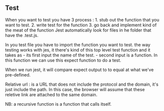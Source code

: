 ## Test
When you want to test you have 3 process : 
    1. stub out the function that you want to test. 
    2. write test for the function
    3. go back and implement kind of the meat of the function
Jest automatically look for files in he folder that have the .test.js. 

In you test file you have to import the function you want to test. 
the way testing works with jes, it there's kind of this top level test function and it takes as 
    - its first input the name of the test. 
    - second input is a function. In this function we can use this expect function to do a test. 

When we run jest, it will compare expect output to to equal at what we've pre-defined. 


Relative url : is a URL that does not include the protocol and the domain, it's just include the path. 
In this case, the browser will assume that these reletive link are attached to the same domain. 


NB: a recursive function is a function that calls itself. 